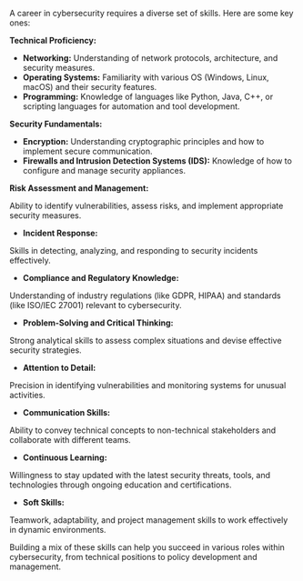 A career in cybersecurity requires a diverse set of skills. Here are some key ones:

<b>Technical Proficiency: </b>

* **Networking:** Understanding of network protocols, architecture, and security measures.
* **Operating Systems:** Familiarity with various OS (Windows, Linux, macOS) and their security features.
* **Programming:** Knowledge of languages like Python, Java, C++, or scripting languages for automation and tool development.

<b>Security Fundamentals: </b>

* **Encryption:** Understanding cryptographic principles and how to implement secure communication.
* **Firewalls and Intrusion Detection Systems (IDS):** Knowledge of how to configure and manage security appliances.

<b>Risk Assessment and Management: </b>

Ability to identify vulnerabilities, assess risks, and implement appropriate security measures.

* **Incident Response:**

Skills in detecting, analyzing, and responding to security incidents effectively.

* **Compliance and Regulatory Knowledge:**

Understanding of industry regulations (like GDPR, HIPAA) and standards (like ISO/IEC 27001) relevant to cybersecurity.

* **Problem-Solving and Critical Thinking:**

Strong analytical skills to assess complex situations and devise effective security strategies.

* **Attention to Detail:**

Precision in identifying vulnerabilities and monitoring systems for unusual activities.

* **Communication Skills:**

Ability to convey technical concepts to non-technical stakeholders and collaborate with different teams.

* **Continuous Learning:**

Willingness to stay updated with the latest security threats, tools, and technologies through ongoing education and certifications.

* **Soft Skills:**

Teamwork, adaptability, and project management skills to work effectively in dynamic environments.

Building a mix of these skills can help you succeed in various roles within cybersecurity, from technical positions to policy development and management.

